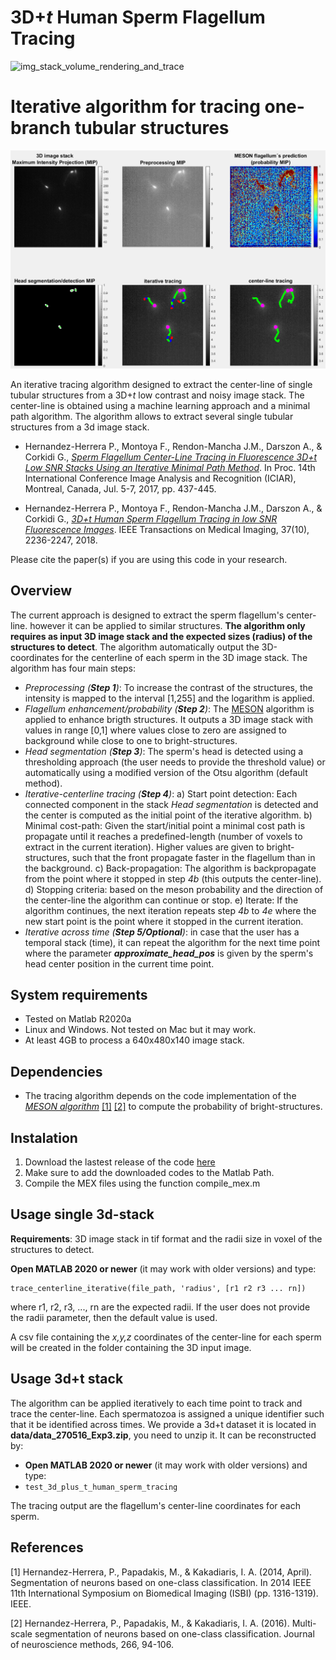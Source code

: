# 3D+*t* Human Sperm Flagellum Tracing 
![img_stack_volume_rendering_and_trace](https://user-images.githubusercontent.com/84725695/178838384-f3427390-9d45-4fbb-bf74-ece2bfd10490.gif)


# Iterative algorithm for tracing one-branch tubular structures

![Sperm's flagellum tracing overview](/figures/iterative_centerline_tracing_Overview.png)

An iterative tracing algorithm designed to extract the center-line of single tubular structures from a 3D+*t* low contrast and noisy image stack. The center-line is obtained using a machine learning approach and a minimal path algorithm. The algorithm allows to extract several single tubular structures from a 3d image stack.

- Hernandez-Herrera P., Montoya F., Rendon-Mancha J.M., Darszon A., & Corkidi G., [*Sperm Flagellum Center-Line Tracing in Fluorescence 3D+t Low SNR Stacks Using an Iterative Minimal Path Method*](https://doi.org/10.1007/978-3-319-59876-5_48 ). In Proc. 14th  International Conference Image Analysis and Recognition (ICIAR), Montreal, Canada, Jul. 5-7, 2017, pp. 437-445.

- Hernandez-Herrera P., Montoya F., Rendon-Mancha J.M., Darszon A., & Corkidi G.,  [*3D+t Human Sperm Flagellum Tracing in low SNR Fluorescence Images*](https://doi.org/10.1109/TMI.2018.2840047). IEEE Transactions on Medical Imaging, 37(10), 2236-2247, 2018. 

Please cite the paper(s) if you are using this code in your research.

## Overview
The current approach is designed to extract the sperm flagellum's center-line. however it can be applied to similar structures. **The algorithm only requires as input 3D image stack and the expected sizes (radius) of the structures to detect**. The algorithm automatically output the 3D-coordinates for the centerline of each sperm in the 3D image stack. The algorithm has four main steps:
- *Preprocessing (**Step 1**)*: To increase the contrast of the structures, the intensity is mapped to the interval [1,255] and the logarithm is applied. 
- *Flagellum enhancement/probability (**Step 2**)*: The [MESON](https://github.com/paul-hernandez-herrera/meson_matlab) algorithm is applied to enhance brigth structures. It outputs a 3D image stack with values in range [0,1] where values close to zero are assigned to background while close to one to bright-structures. 
- *Head segmentation (**Step 3**)*: The sperm's head is detected using a thresholding approach (the user needs to provide the threshold value) or automatically using a modified version of the Otsu algorithm (default method).
- *Iterative-centerline tracing (**Step 4**)*: 
	a) Start point detection: Each connected component in the stack *Head segmentation* is detected and the center is computed as the initial point of the iterative algorithm.
	b) Minimal cost-path: Given the start/initial point a minimal cost path is propagate until it reaches a predefined-length (number of voxels to extract in the current iteration). Higher values are given to bright-structures, such that the front propagate faster in the flagellum than in the background.
	c) Back-propagation: The algorithm is backpropagate from the point where it stopped in step *4b* (this outputs the center-line).
	d) Stopping criteria: based on the meson probability and the direction of the center-line the algorithm can continue or stop.
	e) Iterate: If the algorithm continues, the next iteration repeats step *4b* to *4e* where the new start point is the point where it stopped in the current iteration.
- *Iterative across time (**Step 5/Optional**)*: in case that the user has a temporal stack (time), it can repeat the algorithm for the next time point where the parameter  ***approximate_head_pos*** is given by the sperm's head center position in the current time point.

## System requirements
- Tested on Matlab R2020a
- Linux and Windows. Not tested on Mac but it may work.
- At least 4GB to process a 640x480x140 image stack.

## Dependencies
- The tracing algorithm depends on the code implementation of the [*MESON algorithm*](https://github.com/paul-hernandez-herrera/meson_matlab) [[1]](#1) [[2]](#2) to compute the probability of bright-structures.

## Instalation

1. Download the lastest release of the code [here](https://github.com/paul-hernandez-herrera/iterative-centerline-tracing-sperm/releases)
2. Make sure to add the downloaded codes to the Matlab Path.
3. Compile the MEX files using the function compile_mex.m 

## Usage single 3d-stack
**Requirements**: 3D image stack in tif format and the radii size in voxel of the structures to detect.

**Open MATLAB 2020 or newer** (it may work with older versions) and type:
```
trace_centerline_iterative(file_path, 'radius', [r1 r2 r3 ... rn])
```
where r1, r2, r3, ..., rn are the expected radii. If the user does not provide the radii parameter, then the default value is used. 

A csv file containing the *x,y,z* coordinates of the center-line for each sperm will be created in the folder containing the 3D input image. 

## Usage 3d+t stack
The algorithm can be applied iteratively to each time point to track and trace the center-line. Each spermatozoa is assigned a unique identifier such that it be identified across times. We provide a 3d+t dataset it is located in **data/data_270516_Exp3.zip**, you need to unzip it. It can be reconstructed by:
- **Open MATLAB 2020 or newer** (it may work with older versions) and type:
- ```test_3d_plus_t_human_sperm_tracing```

The tracing output are the flagellum's center-line coordinates for each sperm. 

## References
<a id="1">[1]</a>  Hernandez-Herrera, P., Papadakis, M., & Kakadiaris, I. A. (2014, April). Segmentation of neurons based on one-class classification. In 2014 IEEE 11th International Symposium on Biomedical Imaging (ISBI) (pp. 1316-1319). IEEE.

<a id="1">[2]</a>  Hernandez-Herrera, P., Papadakis, M., & Kakadiaris, I. A. (2016). Multi-scale segmentation of neurons based on one-class classification. Journal of neuroscience methods, 266, 94-106.
